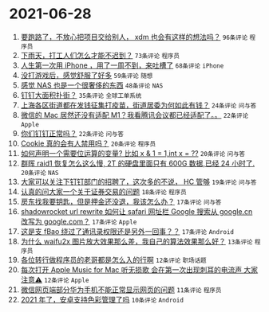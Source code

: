 # 2021-06-28

1. [要跑路了，不放心把项目交给别人， xdm 也会有这样的想法吗？](https://www.v2ex.com/t/786146) `96条评论` `程序员`
1. [下雨天，打工人们怎么才能不迟到？](https://www.v2ex.com/t/786152) `73条评论` `程序员`
1. [人生第一次用 iPhone ，用了一周不到，来吐槽了](https://www.v2ex.com/t/786181) `68条评论` `iPhone`
1. [没打游戏后，感觉舒服了好多](https://www.v2ex.com/t/786173) `59条评论` `随想`
1. [感觉 NAS 也是一个很奢侈的东西](https://www.v2ex.com/t/786204) `48条评论` `NAS`
1. [钉钉大面积扑街？](https://www.v2ex.com/t/786171) `35条评论` `全球工单系统`
1. [上海各区街道都在发钱征集打疫苗，街道居委为何如此有钱？](https://www.v2ex.com/t/786184) `24条评论` `问与答`
1. [微信的 Mac 居然还没有适配 M1？我看腾讯会议都已经适配了。。](https://www.v2ex.com/t/786182) `22条评论` `Apple`
1. [你们钉钉正常吗？](https://www.v2ex.com/t/786159) `22条评论` `问与答`
1. [Cookie 真的会有人禁用吗？](https://www.v2ex.com/t/786202) `20条评论` `程序员`
1. [如何声明一个需要位运算的变量? 比如 x & 1 = 1,int x = ??](https://www.v2ex.com/t/786194) `20条评论` `问与答`
1. [群晖 raid1 恢复怎么这么慢, 2T 的硬盘里面只有 600G 数据,已经 24 小时了.](https://www.v2ex.com/t/786186) `20条评论` `NAS`
1. [大家可以关注下钉钉部门的招聘了，这次多的不说， HC 管够](https://www.v2ex.com/t/786167) `19条评论` `问与答`
1. [认真的问大家一个关于证券交易的问题](https://www.v2ex.com/t/786189) `18条评论` `程序员`
1. [房东找我要钥匙，但是押金还没退，我该怎么办？](https://www.v2ex.com/t/786191) `17条评论` `问与答`
1. [shadowrocket url rewrite 如何让 safari 网址栏 Google 搜索从 google.cn 改写为 google.com？](https://www.v2ex.com/t/786157) `17条评论` `Apple`
1. [这是支 fBao 绕过了通讯录权限还是另外一回事？？](https://www.v2ex.com/t/786137) `17条评论` `Android`
1. [为什么 waifu2x 图片放大效果那么差，我自己的算法效果那么好？](https://www.v2ex.com/t/786233) `13条评论` `程序员`
1. [各位转行做程序员的老哥都是怎么入的行啊](https://www.v2ex.com/t/786216) `12条评论` `职场话题`
1. [每次打开 Apple Music for Mac 听无损歌 会在第一次出现刺耳的电流声 大家注意⚠️](https://www.v2ex.com/t/786161) `12条评论` `Apple`
1. [微信网页端部分华为手机不能正常显示网页的问题](https://www.v2ex.com/t/786178) `11条评论` `程序员`
1. [2021 年了，安卓支持色彩管理了吗](https://www.v2ex.com/t/786183) `10条评论` `Android`
